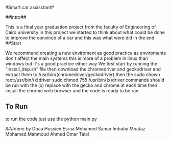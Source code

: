 #Smart car assisstant#

##intro##

This is a final year graduation project from the faculty of Engineering of Cairo university in this project we started to think about what could be done to improve the convince of a car and this was what were did in the end
##Start

We recommend creating a new enviroment as good practice as enviroments don't affect the main systems this is more of a problem in linux than windows but it's a good practice either way
We first start by running the "Install_dep.sh" file
then download the chromedriver and geckodriver and extract them to /usr/bin/(chromedriver/geckodriver)
then the 
sudo chown root:/usr/bin/(x)driver
sudo chmod 755 /usr/bin/(x)driver
commands should be run with the (x) replace with the gecko and chrome at each time
then install the chrome web browser and the code is ready to be ran

## To Run 
to run the code just use the 
python main.py
 
 ###done by
 Doaa Hussien
 Esraa Mohamed
 Samar Imbaby
 Moataz Mohamed
 Mahmoud Ahmed
 Omar Talal
